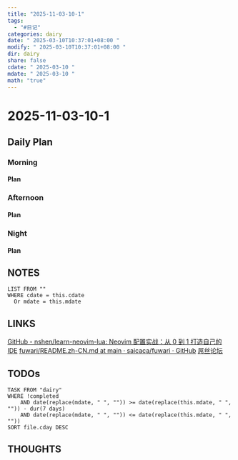 ```yaml
---
title: "2025-11-03-10-1"
tags:
  - "#日记"
categories: dairy
date: " 2025-03-10T10:37:01+08:00 "
modify: " 2025-03-10T10:37:01+08:00 "
dir: dairy
share: false
cdate: " 2025-03-10 "
mdate: " 2025-03-10 "
math: "true"
---
```


# 2025-11-03-10-1

## Daily Plan

### Morning

#### Plan

### Afternoon

#### Plan

### Night

#### Plan

## NOTES

```dataview
LIST FROM "" 
WHERE cdate = this.cdate
  Or mdate = this.mdate
```

## LINKS
[GitHub - nshen/learn-neovim-lua: Neovim 配置实战：从 0 到 1 打造自己的 IDE](https://github.com/nshen/learn-neovim-lua)
[fuwari/README.zh-CN.md at main · saicaca/fuwari · GitHub](https://github.com/saicaca/fuwari/blob/main/README.zh-CN.md)
[屌丝论坛](https://assbbs.com/)
## TODOs

```dataview
TASK FROM "dairy" 
WHERE !completed 
	AND date(replace(mdate, " ", "")) >= date(replace(this.mdate, " ", "")) - dur(7 days) 
	AND date(replace(mdate, " ", "")) <= date(replace(this.mdate, " ", ""))
SORT file.cday DESC
```

## THOUGHTS
